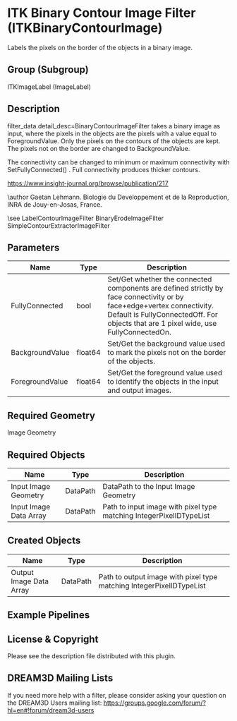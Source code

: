 # ITK Binary Contour Image Filter (ITKBinaryContourImage)

Labels the pixels on the border of the objects in a binary image.

## Group (Subgroup)

ITKImageLabel (ImageLabel)

## Description

filter_data.detail_desc=BinaryContourImageFilter takes a binary image as input, where the pixels in the objects are the pixels with a value equal to ForegroundValue. Only the pixels on the contours of the objects are kept. The pixels not on the border are changed to BackgroundValue.

The connectivity can be changed to minimum or maximum connectivity with SetFullyConnected() . Full connectivity produces thicker contours.

https://www.insight-journal.org/browse/publication/217 

\author Gaetan Lehmann. Biologie du Developpement et de la Reproduction, INRA de Jouy-en-Josas, France.


\see LabelContourImageFilter BinaryErodeImageFilter SimpleContourExtractorImageFilter

## Parameters

| Name | Type | Description |
|------|------|-------------|
| FullyConnected | bool | Set/Get whether the connected components are defined strictly by face connectivity or by face+edge+vertex connectivity. Default is FullyConnectedOff. For objects that are 1 pixel wide, use FullyConnectedOn. |
| BackgroundValue | float64 | Set/Get the background value used to mark the pixels not on the border of the objects. |
| ForegroundValue | float64 | Set/Get the foreground value used to identify the objects in the input and output images. |

## Required Geometry

Image Geometry

## Required Objects

| Name |Type | Description |
|-----|------|-------------|
| Input Image Geometry | DataPath | DataPath to the Input Image Geometry |
| Input Image Data Array | DataPath | Path to input image with pixel type matching IntegerPixelIDTypeList |

## Created Objects

| Name |Type | Description |
|-----|------|-------------|
| Output Image Data Array | DataPath | Path to output image with pixel type matching IntegerPixelIDTypeList |

## Example Pipelines


## License & Copyright

Please see the description file distributed with this plugin.


## DREAM3D Mailing Lists

If you need more help with a filter, please consider asking your question on the DREAM3D Users mailing list:
https://groups.google.com/forum/?hl=en#!forum/dream3d-users


